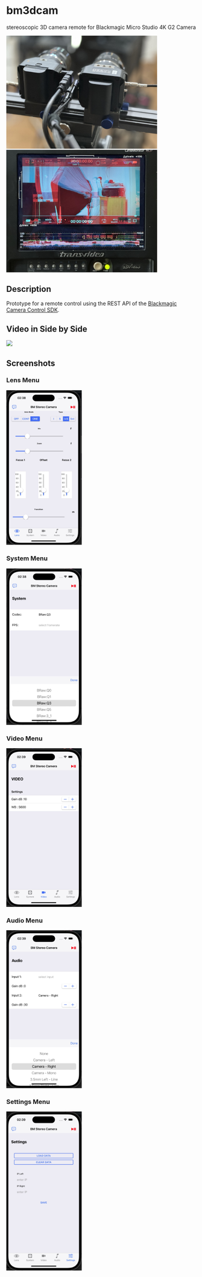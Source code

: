 # bm3dcam
stereoscopic 3D camera remote for Blackmagic Micro Studio 4K G2 Camera

<img src="./assets/001cam.jpg" width="400px">

<img src="./assets/002camb.jpg" width="400px">

## Description 
Prototype for a remote control using the REST API of the [Blackmagic Camera Control SDK](https://documents.blackmagicdesign.com/DeveloperManuals/BlackmagicCameraControl.pdf).

## Video in Side by Side

<img src="./assets/mo.gif" width="600px">


## Screenshots

### Lens Menu

<img src="./assets/BM3DCAM00001.jpg" width="200px">

### System Menu

<img src="./assets/BM3DCAM00002.jpg" width="200px">

### Video Menu

<img src="./assets/BM3DCAM00003.jpg" width="200px">

### Audio Menu

<img src="./assets/BM3DCAM00004.jpg" width="200px">

### Settings Menu

<img src="./assets/BM3DCAM00005.jpg" width="200px">
